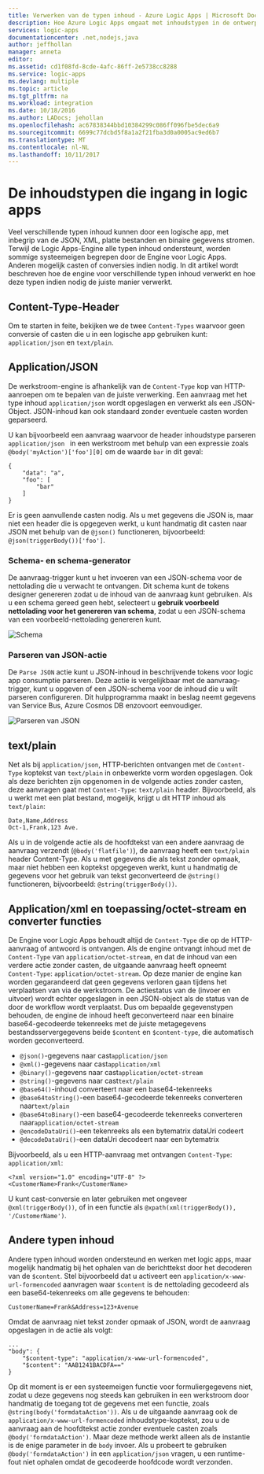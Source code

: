 ```yaml
---
title: Verwerken van de typen inhoud - Azure Logic Apps | Microsoft Docs
description: Hoe Azure Logic Apps omgaat met inhoudstypen in de ontwerp- en runtime
services: logic-apps
documentationcenter: .net,nodejs,java
author: jeffhollan
manager: anneta
editor: 
ms.assetid: cd1f08fd-8cde-4afc-86ff-2e5738cc8288
ms.service: logic-apps
ms.devlang: multiple
ms.topic: article
ms.tgt_pltfrm: na
ms.workload: integration
ms.date: 10/18/2016
ms.author: LADocs; jehollan
ms.openlocfilehash: ac67838344bbd10384299c086ff096fbe5dec6a9
ms.sourcegitcommit: 6699c77dcbd5f8a1a2f21fba3d0a0005ac9ed6b7
ms.translationtype: MT
ms.contentlocale: nl-NL
ms.lasthandoff: 10/11/2017
---
```

# <a name="handle-content-types-in-logic-apps"></a>De inhoudstypen die ingang in logic apps

Veel verschillende typen inhoud kunnen door een logische app, met inbegrip van de JSON, XML, platte bestanden en binaire gegevens stromen. Terwijl de Logic Apps-Engine alle typen inhoud ondersteunt, worden sommige systeemeigen begrepen door de Engine voor Logic Apps. Anderen mogelijk casten of conversies indien nodig. In dit artikel wordt beschreven hoe de engine voor verschillende typen inhoud verwerkt en hoe deze typen indien nodig de juiste manier verwerkt.

## <a name="content-type-header"></a>Content-Type-Header

Om te starten in feite, bekijken we de twee `Content-Types` waarvoor geen conversie of casten die u in een logische app gebruiken kunt: `application/json` en `text/plain`.

## <a name="applicationjson"></a>Application/JSON

De werkstroom-engine is afhankelijk van de `Content-Type` kop van HTTP-aanroepen om te bepalen van de juiste verwerking. Een aanvraag met het type inhoud `application/json` wordt opgeslagen en verwerkt als een JSON-Object. JSON-inhoud kan ook standaard zonder eventuele casten worden geparseerd. 

U kan bijvoorbeeld een aanvraag waarvoor de header inhoudstype parseren `application/json ` in een werkstroom met behulp van een expressie zoals `@body('myAction')['foo'][0]` om de waarde `bar` in dit geval:

```
{
    "data": "a",
    "foo": [
        "bar"
    ]
}
```

Er is geen aanvullende casten nodig. Als u met gegevens die JSON is, maar niet een header die is opgegeven werkt, u kunt handmatig dit casten naar JSON met behulp van de `@json()` functioneren, bijvoorbeeld: `@json(triggerBody())['foo']`.

### <a name="schema-and-schema-generator"></a>Schema- en schema-generator

De aanvraag-trigger kunt u het invoeren van een JSON-schema voor de nettolading die u verwacht te ontvangen. Dit schema kunt de tokens designer genereren zodat u de inhoud van de aanvraag kunt gebruiken. Als u een schema gereed geen hebt, selecteert u **gebruik voorbeeld nettolading voor het genereren van schema**, zodat u een JSON-schema van een voorbeeld-nettolading genereren kunt.

![Schema](./media/logic-apps-http-endpoint/manualtrigger.png)

### <a name="parse-json-action"></a>Parseren van JSON-actie

De `Parse JSON` actie kunt u JSON-inhoud in beschrijvende tokens voor logic app consumptie parseren. Deze actie is vergelijkbaar met de aanvraag-trigger, kunt u opgeven of een JSON-schema voor de inhoud die u wilt parseren configureren. Dit hulpprogramma maakt in beslag neemt gegevens van Service Bus, Azure Cosmos DB enzovoort eenvoudiger.

![Parseren van JSON](./media/logic-apps-content-type/ParseJSON.png)

## <a name="textplain"></a>text/plain

Net als bij `application/json`, HTTP-berichten ontvangen met de `Content-Type` koptekst van `text/plain` in onbewerkte vorm worden opgeslagen. Ook als deze berichten zijn opgenomen in de volgende acties zonder casten, deze aanvragen gaat met `Content-Type`: `text/plain` header. Bijvoorbeeld, als u werkt met een plat bestand, mogelijk, krijgt u dit HTTP inhoud als `text/plain`:

```
Date,Name,Address
Oct-1,Frank,123 Ave.
```

Als u in de volgende actie als de hoofdtekst van een andere aanvraag de aanvraag verzendt (`@body('flatfile')`), de aanvraag heeft een `text/plain` header Content-Type. Als u met gegevens die als tekst zonder opmaak, maar niet hebben een koptekst opgegeven werkt, kunt u handmatig de gegevens voor het gebruik van tekst geconverteerd de `@string()` functioneren, bijvoorbeeld: `@string(triggerBody())`.

## <a name="applicationxml-and-applicationoctet-stream-and-converter-functions"></a>Application/xml en toepassing/octet-stream en converter functies

De Engine voor Logic Apps behoudt altijd de `Content-Type` die op de HTTP-aanvraag of antwoord is ontvangen. Als de engine ontvangt inhoud met de `Content-Type` van `application/octet-stream`, en dat de inhoud van een verdere actie zonder casten, de uitgaande aanvraag heeft opneemt `Content-Type`: `application/octet-stream`. Op deze manier de engine kan worden gegarandeerd dat geen gegevens verloren gaan tijdens het verplaatsen van via de werkstroom. De actiestatus van de (invoer en uitvoer) wordt echter opgeslagen in een JSON-object als de status van de door de workflow wordt verplaatst. Dus om bepaalde gegevenstypen behouden, de engine de inhoud heeft geconverteerd naar een binaire base64-gecodeerde tekenreeks met de juiste metagegevens bestandsservergegevens beide `$content` en `$content-type`, die automatisch worden geconverteerd. 

* `@json()`-gegevens naar cast`application/json`
* `@xml()`-gegevens naar cast`application/xml`
* `@binary()`-gegevens naar cast`application/octet-stream`
* `@string()`-gegevens naar cast`text/plain`
* `@base64()`-inhoud converteert naar een base64-tekenreeks
* `@base64toString()`-een base64-gecodeerde tekenreeks converteren naar`text/plain`
* `@base64toBinary()`-een base64-gecodeerde tekenreeks converteren naar`application/octet-stream`
* `@encodeDataUri()`-een tekenreeks als een bytematrix dataUri codeert
* `@decodeDataUri()`-een dataUri decodeert naar een bytematrix

Bijvoorbeeld, als u een HTTP-aanvraag met ontvangen `Content-Type`: `application/xml`:

```
<?xml version="1.0" encoding="UTF-8" ?>
<CustomerName>Frank</CustomerName>
```

U kunt cast-conversie en later gebruiken met ongeveer `@xml(triggerBody())`, of in een functie als `@xpath(xml(triggerBody()), '/CustomerName')`.

## <a name="other-content-types"></a>Andere typen inhoud

Andere typen inhoud worden ondersteund en werken met logic apps, maar mogelijk handmatig bij het ophalen van de berichttekst door het decoderen van de `$content`. Stel bijvoorbeeld dat u activeert een `application/x-www-url-formencoded` aanvragen waar `$content` is de nettolading gecodeerd als een base64-tekenreeks om alle gegevens te behouden:

```
CustomerName=Frank&Address=123+Avenue
```

Omdat de aanvraag niet tekst zonder opmaak of JSON, wordt de aanvraag opgeslagen in de actie als volgt:

```
...
"body": {
    "$content-type": "application/x-www-url-formencoded",
    "$content": "AAB1241BACDFA=="
}
```

Op dit moment is er een systeemeigen functie voor formuliergegevens niet, zodat u deze gegevens nog steeds kan gebruiken in een werkstroom door handmatig de toegang tot de gegevens met een functie, zoals `@string(body('formdataAction'))`. Als u de uitgaande aanvraag ook de `application/x-www-url-formencoded` inhoudstype-koptekst, zou u de aanvraag aan de hoofdtekst actie zonder eventuele casten zoals `@body('formdataAction')`. Maar deze methode werkt alleen als de instantie is de enige parameter in de `body` invoer. Als u probeert te gebruiken `@body('formdataAction')` in een `application/json` vragen, u een runtime-fout niet ophalen omdat de gecodeerde hoofdcode wordt verzonden.

